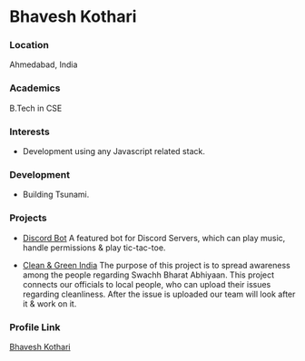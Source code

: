 # Bhavesh Kothari

### Location

Ahmedabad, India

### Academics

B.Tech in CSE

### Interests

- Development using any Javascript related stack.

### Development

- Building Tsunami.

### Projects

- [Discord Bot](https://github.com/bkj281/Discord-Bot) A featured bot for Discord Servers, which can play music, handle permissions & play tic-tac-toe.

- [Clean & Green India](https://github.com/bkj281/CG-India) The purpose of this project is to spread awareness among the people regarding Swachh Bharat Abhiyaan.
This project connects our officials to local people, who can upload their issues regarding cleanliness.
After the issue is uploaded our team will look after it & work on it.

### Profile Link

[Bhavesh Kothari](https://github.com/bkj281)